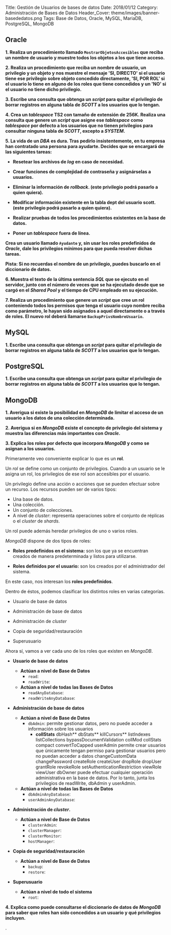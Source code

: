 Title: Gestión de Usuarios de bases de datos
Date: 2018/01/12
Category: Administración de Bases de Datos
Header_Cover: theme/images/banner-basededatos.png
Tags: Base de Datos, Oracle, MySQL, MariaDB, PostgreSQL, MongoDB

## Oracle

**1. Realiza un procedimiento llamado `MostrarObjetosAccesibles` que reciba un nombre de usuario y muestre todos los objetos a los que tiene acceso.**



**2. Realiza un procedimiento que reciba un nombre de usuario, un privilegio y un objeto y nos muestre el mensaje 'SI, DIRECTO' si el usuario tiene ese privilegio sobre objeto concedido directamente, 'SI, POR ROL' si el usuario lo tiene en alguno de los roles que tiene concedidos y un 'NO' si el usuario no tiene dicho privilegio.**



**3. Escribe una consulta que obtenga un *script* para quitar el privilegio de borrar registros en alguna tabla de *SCOTT* a los usuarios que lo tengan.**



**4. Crea un *tablespace* TS2 con tamaño de extensión de 256K. Realiza una consulta que genere un *script* que asigne ese *tablespace* como *tablespace* por defecto a los usuarios que no tienen privilegios para consultar ninguna tabla de *SCOTT*, excepto a *SYSTEM*.**



**5. La vida de un *DBA* es dura. Tras pedirlo insistentemente, en tu empresa han contratado una persona para ayudarte. Decides que se encargará de las siguientes tareas:**

- **Resetear los archivos de *log* en caso de necesidad.**

- **Crear funciones de complejidad de contraseña y asignárselas a usuarios.**

- **Eliminar la información de *rollback*. (este privilegio podrá pasarlo a quien quiera).**

- **Modificar información existente en la tabla dept del usuario scott. (este privilegio podrá pasarlo a quien quiera).**

- **Realizar pruebas de todos los procedimientos existentes en la base de datos.**

- **Poner un *tablespace* fuera de línea.**

**Crea un usuario llamado `Ayudante` y, sin usar los roles predefinidos de *Oracle*, dale los privilegios mínimos para que pueda resolver dichas tareas.**

**Pista: Si no recuerdas el nombre de un privilegio, puedes buscarlo en el diccionario de datos.**



**6. Muestra el texto de la última sentencia *SQL* que se ejecuto en el servidor, junto con el número de veces que se ha ejecutado desde que se cargó en el *Shared Pool* y el tiempo de CPU empleado en su ejecución.**



**7. Realiza un procedimiento que genere un *script* que cree un rol conteniendo todos los permisos que tenga el usuario cuyo nombre reciba como parámetro, le hayan sido asignados a aquel directamente o a través de roles. El nuevo rol deberá llamarse `BackupPrivsNombreUsuario`.**




## MySQL

**1. Escribe una consulta que obtenga un *script* para quitar el privilegio de borrar registros en alguna tabla de *SCOTT* a los usuarios que lo tengan.**




## PostgreSQL

**1. Escribe una consulta que obtenga un *script* para quitar el privilegio de borrar registros en alguna tabla de *SCOTT* a los usuarios que lo tengan.**




## MongoDB

**1. Averigua si existe la posibilidad en *MongoDB* de limitar el acceso de un usuario a los datos de una colección determinada.**



**2. Averigua si en *MongoDB* existe el concepto de privilegio del sistema y muestra las diferencias más importantes con *Oracle*.**



**3. Explica los roles por defecto que incorpora *MongoDB* y como se asignan a los usuarios.**

Primeramente veo conveniente explicar lo que es un **rol**.

Un *rol* se define como un conjunto de privilegios. Cuando a un usuario se le asigna un rol, los privilegios de ese rol son accesibles por el usuario.

Un privilegio define una acción o acciones que se pueden efectuar sobre un recurso. Los recursos pueden ser de varios tipos:

- Una base de datos.
- Una colección.
- Un conjunto de colecciones.
- A nivel de *cluster*: representa operaciones sobre el conjunto de réplicas o el *cluster* de *shards*.

Un rol puede además heredar privilegios de uno o varios roles.

*MongoDB* dispone de dos tipos de roles:

- **Roles predefinidos en el sistema:** son los que ya se encuentran creados de manera predeterminada y listos para utilizarse.

- **Roles definidos por el usuario:** son los creados por el administrador del sistema.

En este caso, nos interesan los **roles predefinidos**.

Dentro de éstos, podemos clasificar los distintos roles en varias categorías.

- Usuario de base de datos

- Administración de base de datos

- Administración de *cluster*

- Copia de seguridad/restauración

- Superusuario

Ahora sí, vamos a ver cada uno de los roles que existen en *MongoDB*.


- **Usuario de base de datos**
    - **Actúan a nivel de Base de Datos**
        - `read`:
        - `readWrite`:
    - **Actúan a nivel de todas las Bases de Datos**
        - `readAnyDatabase`:
        - `readWriteAnyDatabase`:

- **Administración de base de datos**
    - **Actúan a nivel de Base de Datos**
        - `dbAdmin`: permite gestionar datos, pero no puede acceder a información sobre los usuarios
            - **collStats**
                    dbHash**
                    dbStats**
                    killCursors**
                    listIndexes
                    listCollections
                    bypassDocumentValidation
                    collMod
                    collStats
                    compact
                    convertToCapped
                userAdmin permite crear usuarios que únicamente tengan permiso para gestionar usuarios pero no puedan acceder a datos
                    changeCustomData
                    changePassword
                    createRole
                    createUser
                    dropRole
                    dropUser
                    grantRole
                    revokeRole
                    setAuthenticationRestriction
                    viewRole
                    viewUser
                dbOwner puede efectuar cualquier operación administrativa en la base de datos. Por lo tanto, junta los privilegios de readWrite, dbAdmin y userAdmin.
    - **Actúan a nivel de todas las Bases de Datos**
        - `dbAdminAnyDatabase`:
        - `userAdminAnyDatabase`:

- **Administración de *cluster*.**
    - **Actúan a nivel de Base de Datos**
        - `clusterAdmin`:
        - `clusterManager`:
        - `clusterMonitor`:
        - `hostManager`:

- **Copia de seguridad/restauración**
    - **Actúan a nivel de Base de Datos**
        - `backup`:
        - `restore`:

- **Superusuario**
    - **Actúan a nivel de todo el sistema**
        - `root`:
















**4. Explica como puede consultarse el diccionario de datos de *MongoDB* para saber que roles han sido concedidos a un usuario y qué privilegios incluyen.**

















.
